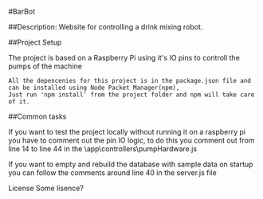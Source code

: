 #BarBot

##Description:
Website for controlling a drink mixing robot.

##Project Setup

The project is based on a Raspberry Pi using it's IO pins to controll the pumps of the machine

    All the depencenies for this project is in the package.json file and can be installed using Node Packet Manager(npm),
    Just run 'npm install' from the project folder and npm will take care of it.


##Common tasks

  If you want to test the project locally without running it on a raspberry pi you have to comment out the pin IO logic,
  to do this you comment out from line 14 to line 44 in the \app\controllers\pumpHardware.js

  If you want to empty and rebuild the database with sample data on startup you can follow the comments around line 40 in the server.js file

License
  Some lisence?
